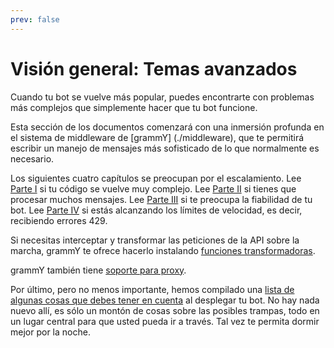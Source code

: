 ```yaml
---
prev: false
---
```


# Visión general: Temas avanzados

Cuando tu bot se vuelve más popular, puedes encontrarte con problemas más complejos que simplemente hacer que tu bot funcione.

Esta sección de los documentos comenzará con una inmersión profunda en el sistema de middleware de [grammY] (./middleware), que te permitirá escribir un manejo de mensajes más sofisticado de lo que normalmente es necesario.

Los siguientes cuatro capítulos se preocupan por el escalamiento.
Lee [Parte I](./structuring) si tu código se vuelve muy complejo.
Lee [Parte II](./scaling) si tienes que procesar muchos mensajes.
Lee [Parte III](./reliability) si te preocupa la fiabilidad de tu bot.
Lee [Parte IV](./flood) si estás alcanzando los límites de velocidad, es decir, recibiendo errores 429.

Si necesitas interceptar y transformar las peticiones de la API sobre la marcha, grammY te ofrece hacerlo instalando [funciones transformadoras](./transformers).

grammY también tiene [soporte para proxy](./proxy).

Por último, pero no menos importante, hemos compilado una [lista de algunas cosas que debes tener en cuenta](./deployment) al desplegar tu bot.
No hay nada nuevo allí, es sólo un montón de cosas sobre las posibles trampas, todo en un lugar central para que usted pueda ir a través.
Tal vez te permita dormir mejor por la noche.
